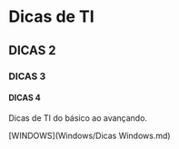 # Dicas de TI
## DICAS 2
### DICAS 3
#### DICAS 4

Dicas de TI do básico ao avançando.

[WINDOWS](Windows/Dicas Windows.md)
